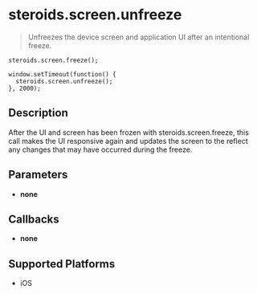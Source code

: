 steroids.screen.unfreeze
=================

  > Unfreezes the device screen and application UI after an intentional freeze.

    steroids.screen.freeze();

    window.setTimeout(function() {
      steroids.screen.unfreeze();
    }, 2000);


Description
-----------

After the UI and screen has been frozen with steroids.screen.freeze, this call makes the UI responsive again and updates the screen to the reflect any changes that may have occurred during the freeze.

Parameters
----------
- __none__

Callbacks
---------
- __none__

Supported Platforms
-------------------

- iOS
